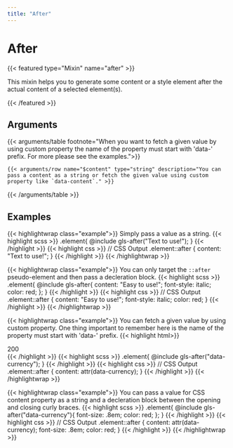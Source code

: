 ```yaml
---
title: "After"
---
```


# After

{{< featured type="Mixin" name="after" >}}

This mixin helps you to generate some content or a style element after the actual content of a selected element(s).

{{< /featured >}}

## Arguments

{{< arguments/table footnote="When you want to fetch a given value by using custom property the name of the property must start with 'data-' prefix. For more please see the examples.">}}

    {{< arguments/row name="$content" type="string" description="You can pass a content as a string or fetch the given value using custom property like `data-content`." >}}

{{< /arguments/table >}}

## Examples

{{< highlightwrap class="example">}}
Simply pass a value as a string.
{{< highlight scss >}}
.element{
    @include gls-after("Text to use!");
}
{{< /highlight >}}
{{< highlight css >}}
// CSS Output
.element::after {
    content: "Text to use!";
}
{{< /highlight >}}
{{< /highlightwrap >}}

{{< highlightwrap class="example">}}
You can only target the `::after` pseudo-element and then pass a decleration block.
{{< highlight scss >}}
.element{
    @include gls-after{
        content: "Easy to use!";
        font-style: italic;
        color: red;
    };
}
{{< /highlight >}}
{{< highlight css >}}
// CSS Output
.element::after {
    content: "Easy to use!";
    font-style: italic;
    color: red;
}
{{< /highlight >}}
{{< /highlightwrap >}}


{{< highlightwrap class="example">}}
You can fetch a given value by using custom property. One thing important to remember here is the name of the property must start with 'data-' prefix.
{{< highlight html>}}
<div class="element" data-currency="TL">200</div>
{{< /highlight >}}
{{< highlight scss >}}
.element{
    @include gls-after("data-currency");
}
{{< /highlight >}}
{{< highlight css >}}
// CSS Output
.element::after {
    content: attr(data-currency);
}
{{< /highlight >}}
{{< /highlightwrap >}}

{{< highlightwrap class="example">}}
You can pass a value for CSS content property as a string and a decleration block between the opening and closing curly braces.
{{< highlight scss >}}
.element{
    @include gls-after("data-currency"){
        font-size: .8em;
        color: red;
    };
}
{{< /highlight >}}
{{< highlight css >}}
// CSS Output
.element::after {
  content: attr(data-currency);
  font-size: .8em;
  color: red;
}
{{< /highlight >}}
{{< /highlightwrap >}}


